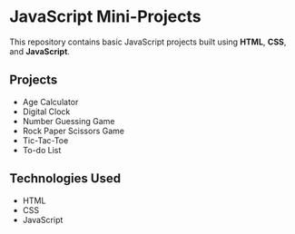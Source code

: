 # JavaScript Mini-Projects

This repository contains basic JavaScript projects built using **HTML**, **CSS**, and **JavaScript**.
## Projects

- Age Calculator
- Digital Clock
- Number Guessing Game
- Rock Paper Scissors Game
- Tic-Tac-Toe
- To-do List


## Technologies Used

- HTML
- CSS
- JavaScript
